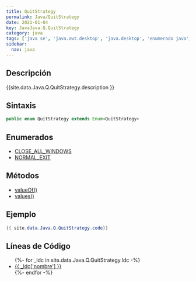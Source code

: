 ```yaml
---
title: QuitStrategy
permalink: Java/QuitStrategy
date: 2021-01-04
key: JavaJava.Q.QuitStrategy
category: java
tags: ['java se', 'java.awt.desktop', 'java.desktop', 'enumerado java', 'Java 9']
sidebar: 
  nav: java
---
```


## Descripción
{{site.data.Java.Q.QuitStrategy.description }}

## Sintaxis
~~~java
public enum QuitStrategy extends Enum<QuitStrategy>
~~~

## Enumerados
* [CLOSE_ALL_WINDOWS](/Java/QuitStrategy/CLOSE_ALL_WINDOWS)
* [NORMAL_EXIT](/Java/QuitStrategy/NORMAL_EXIT)

## Métodos
* [valueOf()](/Java/QuitStrategy/valueOf)
* [values()](/Java/QuitStrategy/values)

## Ejemplo
~~~java
{{ site.data.Java.Q.QuitStrategy.code}}
~~~

## Líneas de Código
<ul>
{%- for _ldc in site.data.Java.Q.QuitStrategy.ldc -%}
   <li>
       <a href="{{_ldc['url'] }}">{{ _ldc['nombre'] }}</a>
   </li>
{%- endfor -%}
</ul>
